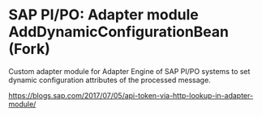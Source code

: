 # SAP PI/PO: Adapter module AddDynamicConfigurationBean (Fork)
Custom adapter module for Adapter Engine of SAP PI/PO systems to set dynamic configuration attributes of the processed message.

https://blogs.sap.com/2017/07/05/api-token-via-http-lookup-in-adapter-module/

